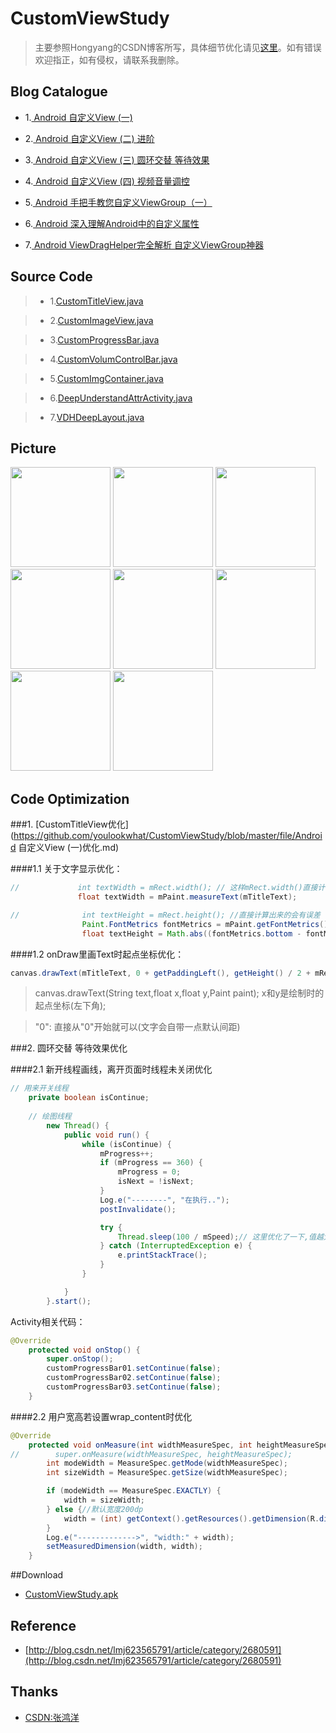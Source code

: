 # CustomViewStudy
> 主要参照Hongyang的CSDN博客所写，具体细节优化请见[这里](http://blog.csdn.net/jingbin_/article/category/6187475)。如有错误欢迎指正，如有侵权，请联系我删除。


## Blog Catalogue

 - 1.[ Android 自定义View (一)](http://blog.csdn.net/lmj623565791/article/details/24252901)

 - 2.[ Android 自定义View (二) 进阶](http://blog.csdn.net/lmj623565791/article/details/24300125)

 - 3.[ Android 自定义View (三) 圆环交替 等待效果](http://blog.csdn.net/lmj623565791/article/details/24500107)

 - 4.[ Android 自定义View (四) 视频音量调控](http://blog.csdn.net/lmj623565791/article/details/24529807)

 - 5.[ Android 手把手教您自定义ViewGroup（一）](http://blog.csdn.net/lmj623565791/article/details/38339817)

 - 6.[ Android 深入理解Android中的自定义属性](http://blog.csdn.net/lmj623565791/article/details/45022631)

 - 7.[ Android ViewDragHelper完全解析 自定义ViewGroup神器](http://blog.csdn.net/lmj623565791/article/details/46858663)



## Source Code

>- 1.[CustomTitleView.java](https://github.com/youlookwhat/CustomViewStudy/blob/master/app/src/main/java/com/example/jingbin/customview/view/CustomTitleView.java)

>- 2.[CustomImageView.java](https://github.com/youlookwhat/CustomViewStudy/blob/master/app/src/main/java/com/example/jingbin/customview/view/CustomImageView.java)

>- 3.[CustomProgressBar.java](https://github.com/youlookwhat/CustomViewStudy/blob/master/app/src/main/java/com/example/jingbin/customview/view/CustomProgressBar.java)

>- 4.[CustomVolumControlBar.java](https://github.com/youlookwhat/CustomViewStudy/blob/master/app/src/main/java/com/example/jingbin/customview/view/CustomVolumControlBar.java)

>- 5.[CustomImgContainer.java](https://github.com/youlookwhat/CustomViewStudy/blob/master/app/src/main/java/com/example/jingbin/customview/viewgroup/CustomImgContainer.java)

>- 6.[DeepUnderstandAttrActivity.java](https://github.com/youlookwhat/CustomViewStudy/blob/master/app/src/main/java/com/example/jingbin/customview/activity/DeepUnderstandAttrActivity.java)

>- 7.[VDHDeepLayout.java](https://github.com/youlookwhat/CustomViewStudy/blob/master/app/src/main/java/com/example/jingbin/customview/viewgroup/VDHDeepLayout.java)


## Picture
<img width="160" height=“274” src="https://github.com/youlookwhat/CustomViewStudy/blob/master/file/view_00.png"></img>
<img width="160" height=“274” src="https://github.com/youlookwhat/CustomViewStudy/blob/master/file/view_01.png"></img>
<img width="160" height=“274” src="https://github.com/youlookwhat/CustomViewStudy/blob/master/file/view_02.png"></img>
<img width="160" height=“274” src="https://github.com/youlookwhat/CustomViewStudy/blob/master/file/view_03.png"></img>
<img width="160" height=“274” src="https://github.com/youlookwhat/CustomViewStudy/blob/master/file/view_04.png"></img>
<img width="160" height=“274” src="https://github.com/youlookwhat/CustomViewStudy/blob/master/file/view_05.png"></img>
<img width="160" height=“274” src="https://github.com/youlookwhat/CustomViewStudy/blob/master/file/view_06.png"></img>
<img width="160" height=“274” src="https://github.com/youlookwhat/CustomViewStudy/blob/master/file/view_07.png"></img>



##  Code Optimization
###1. [CustomTitleView优化](https://github.com/youlookwhat/CustomViewStudy/blob/master/file/Android 自定义View (一)优化.md)

####1.1 关于文字显示优化：
``` java
//             int textWidth = mRect.width(); // 这样mRect.width()直接计算出来的会有误差
               float textWidth = mPaint.measureText(mTitleText);

//              int textHeight = mRect.height(); //直接计算出来的会有误差
                Paint.FontMetrics fontMetrics = mPaint.getFontMetrics();
                float textHeight = Math.abs((fontMetrics.bottom - fontMetrics.top));
```
####1.2 onDraw里画Text时起点坐标优化：
``` java
canvas.drawText(mTitleText, 0 + getPaddingLeft(), getHeight() / 2 + mRect.height() / 2, mPaint);
``` 
>canvas.drawText(String text,float x,float y,Paint paint); x和y是绘制时的起点坐标(左下角);

>"0":  直接从"0"开始就可以(文字会自带一点默认间距)

###2. 圆环交替 等待效果优化

####2.1 新开线程画线，离开页面时线程未关闭优化

``` java
// 用来开关线程
    private boolean isContinue;
    
    // 绘图线程
        new Thread() {
            public void run() {
                while (isContinue) {
                    mProgress++;
                    if (mProgress == 360) {
                        mProgress = 0;
                        isNext = !isNext;
                    }
                    Log.e("--------", "在执行..");
                    postInvalidate();

                    try {
                        Thread.sleep(100 / mSpeed);// 这里优化了一下,值越大,速度越快
                    } catch (InterruptedException e) {
                        e.printStackTrace();
                    }
                }

            }
        }.start();
``` 
Activity相关代码：

``` java
@Override
    protected void onStop() {
        super.onStop();
        customProgressBar01.setContinue(false);
        customProgressBar02.setContinue(false);
        customProgressBar03.setContinue(false);
    }
``` 
####2.2 用户宽高若设置wrap_content时优化
``` java
@Override
    protected void onMeasure(int widthMeasureSpec, int heightMeasureSpec) {
//        super.onMeasure(widthMeasureSpec, heightMeasureSpec);
        int modeWidth = MeasureSpec.getMode(widthMeasureSpec);
        int sizeWidth = MeasureSpec.getSize(widthMeasureSpec);

        if (modeWidth == MeasureSpec.EXACTLY) {
            width = sizeWidth;
        } else {//默认宽度200dp
            width = (int) getContext().getResources().getDimension(R.dimen.width);
        }
        Log.e("------------->", "width:" + width);
        setMeasuredDimension(width, width);
    }
``` 

##Download
 - [CustomViewStudy.apk](http://download.csdn.net/detail/jingbin_/9678501)

## Reference
- [http://blog.csdn.net/lmj623565791/article/category/2680591](http://blog.csdn.net/lmj623565791/article/category/2680591)

##  Thanks
- [CSDN:张鸿洋](http://blog.csdn.net/lmj623565791)






